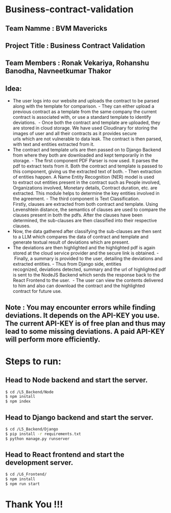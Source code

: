 # Business-contract-validation

## Team Namme : BVM Mavericks

## Project Title : Business Contract Validation

## Team Members : Ronak Vekariya, Rohanshu Banodha, Navneetkumar Thakor

## Idea:

- The user logs into our website and uploads the contract to be parsed along with the template for comparison.
- They can either upload a previous contract as a template from the same company the current contract is associated with, or use a standard template to identify deviations. 
- Once both the contract and template are uploaded, they are stored in cloud storage. We have used Cloudinary for storing the images of user and all their contracts as it provides secure urls which are not vulnerable to data leak. The contract is then parsed, with text and entities extracted from it. 
- The contract and template urls are then passed on to Django Backend from where they both are downloaded and kept temporarily in the storage.
- The first component PDF Parser is now used. It parses the pdf to extract texts from it. Both the contract and template is passed to this component, giving us the extracted text of both.
- Then extraction of entities happen. A Name Entity Recognition (NER) model is used to extract out entities present in the contract such as People involved, Organizations involved, Monetary details, Contract duration, etc. are extracted. This module helps to determine the key entities involved in the agreement.
- The third component is Text Classification. Firstly, clauses are extracted from both contract and template. Using Levenshtein distance, the semantics of clauses are used to compare the clauses present in both the pdfs. After the clauses have been determined, the sub-clauses are then classified into their respective clauses.
- Now, the data gathered after classifying the sub-clauses are then sent to a LLM which compares the data of contract and template and generate textual result of deviations which are present.
- The deviations are then highlighted and the highlighted pdf is again stored at the cloud service provider and the secure link is obtained.
- Finally, a summary is provided to the user, detailing the deviations and extracted entities.
- Thus from Django side, entities recognized, deviations detected, summary and the url of highlighted pdf is sent to the NodeJS Backend which sends the response back to the React Frontend to the user. 
- The user can view the contents delivered to him and also can download the contract and the highlighted contract for future use.

## Note : You may encounter errors while finding deviations. It depends on the API-KEY you use. The current API-KEY is of free plan and thus may lead to some missing deviations. A paid API-KEY will perform more efficiently.

# Steps to run:

## Head to Node backend and start the server.

```bash
$ cd /L5_Backend/Node
$ npm install
$ npm index
```

## Head to Django backend and start the server.

```bash
$ cd /L5_Backend/Django
$ pip install -r requirements.txt
$ python manage.py runserver
```


## Head to React frontend and start the development server.

```bash
$ cd /L6_Frontend/
$ npm install
$ npm run start
```

# Thank You !!!


